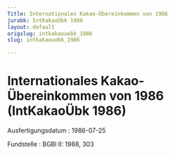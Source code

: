 ```yaml
---
Title: Internationales Kakao-Übereinkommen von 1986
jurabk: IntKakaoÜbk 1986
layout: default
origslug: intkakaouebk_1986
slug: intkakaouebk_1986

---
```


# Internationales Kakao-Übereinkommen von 1986 (IntKakaoÜbk 1986)

Ausfertigungsdatum
:   1986-07-25

Fundstelle
:   BGBl II: 1988, 303


